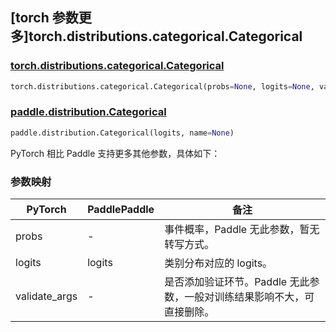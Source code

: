 ## [torch 参数更多]torch.distributions.categorical.Categorical

### [torch.distributions.categorical.Categorical](https://pytorch.org/docs/stable/distributions.html#torch.distributions.categorical.Categorical)

```python
torch.distributions.categorical.Categorical(probs=None, logits=None, validate_args=None)
```

### [paddle.distribution.Categorical](https://www.paddlepaddle.org.cn/documentation/docs/zh/develop/api/paddle/distribution/Categorical_cn.html)

```python
paddle.distribution.Categorical(logits, name=None)
```

PyTorch 相比 Paddle 支持更多其他参数，具体如下：

### 参数映射

| PyTorch       | PaddlePaddle | 备注                                          |
| ------------- | ------------ | --------------------------------------------- |
| probs         | -            | 事件概率，Paddle 无此参数，暂无转写方式。           |
| logits        | logits       | 类别分布对应的 logits。                       |
| validate_args | -            | 是否添加验证环节。Paddle 无此参数，一般对训练结果影响不大，可直接删除。 |
